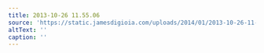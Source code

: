 ```yaml
---
title: 2013-10-26 11.55.06
source: 'https://static.jamesdigioia.com/uploads/2014/01/2013-10-26-11-55-06-scaled.jpg'
altText: ''
caption: ''
---
```


